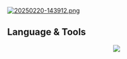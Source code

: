 [![20250220-143912.png](https://i.postimg.cc/NjJxbP6H/20250220-143912.png)](https://postimg.cc/87vWz4np)

## Language & Tools
<p align="center">
  <a href="https://skillicons.dev">
    <img src="https://skillicons.dev/icons?i=c,dart,git,figma" />
  </a>
</p>
